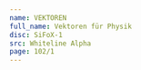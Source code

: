 ```yaml
---
name: VEKTOREN
full_name: Vektoren für Physik
disc: SiFoX-1
src: Whiteline Alpha
page: 102/1
---
```


